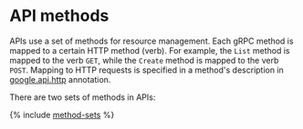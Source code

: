 # API methods

APIs use a set of methods for resource management. Each gRPC method is mapped to a certain HTTP method (verb). For example, the `List` method is mapped to the verb `GET`, while the `Create` method is mapped to the verb `POST`. Mapping to HTTP requests is specified in a method's description in [google.api.http](https://github.com/googleapis/googleapis/blob/master/google/api/http.proto) annotation.

There are two sets of methods in APIs:

{% include [method-sets](../_includes/method-sets.md) %}
